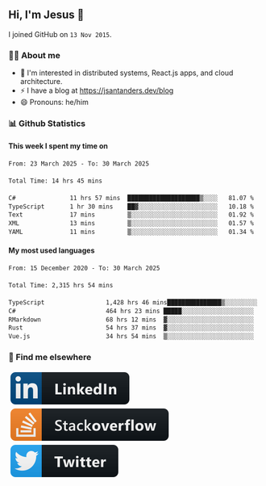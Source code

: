 ## Hi, I'm Jesus 👋

I joined GitHub on `13 Nov 2015`.

<!-- Talking about you -->

### 👨‍💻 About me

- 👦 I'm interested in distributed systems, React.js apps, and cloud architecture.
- ⚡️ I have a blog at <https://jsantanders.dev/blog>
- 😄 Pronouns: he/him

### 📊 Github Statistics

#### This week I spent my time on

<!--START_SECTION:weekly-->

```txt
From: 23 March 2025 - To: 30 March 2025

Total Time: 14 hrs 45 mins

C#               11 hrs 57 mins  ████████████████████▒░░░░   81.07 %
TypeScript       1 hr 30 mins    ██▓░░░░░░░░░░░░░░░░░░░░░░   10.18 %
Text             17 mins         ▒░░░░░░░░░░░░░░░░░░░░░░░░   01.92 %
XML              13 mins         ▒░░░░░░░░░░░░░░░░░░░░░░░░   01.57 %
YAML             11 mins         ▒░░░░░░░░░░░░░░░░░░░░░░░░   01.34 %
```

<!--END_SECTION:weekly-->

#### My most used languages

<!--START_SECTION:alltime-->

```txt
From: 15 December 2020 - To: 30 March 2025

Total Time: 2,315 hrs 54 mins

TypeScript                 1,428 hrs 46 mins███████████████▒░░░░░░░░░   61.69 %
C#                         464 hrs 23 mins █████░░░░░░░░░░░░░░░░░░░░   20.05 %
RMarkdown                  68 hrs 12 mins  ▓░░░░░░░░░░░░░░░░░░░░░░░░   02.94 %
Rust                       54 hrs 37 mins  ▓░░░░░░░░░░░░░░░░░░░░░░░░   02.36 %
Vue.js                     34 hrs 54 mins  ▒░░░░░░░░░░░░░░░░░░░░░░░░   01.51 %
```

<!--END_SECTION:alltime-->

### 📢 Find me elsewhere

<p>
  <a target="_blank" href="https://linkedin.com/in/jsantanders">
    <img src="https://github.com/jsantanders/jsantanders/blob/master/img/linkedin.svg" alt="LinkedIn" style="vertical-align:top; margin:4px">
  </a>
  
  <a target="_blank" href="https://stackoverflow.com/users/7318331/jesus-santander">
    <img src="https://github.com/jsantanders/jsantanders/blob/master/img/stackoverflow.svg" alt="StackOverflow" style="vertical-align:top; margin:4px">
  </a>
  
  <a target="_blank" href="http://twitter.com/jsantanders">
    <img src="https://github.com/jsantanders/jsantanders/blob/master/img/twitter.svg" alt="Twitter" style="vertical-align:top; margin:4px">
  </a>
</p>
